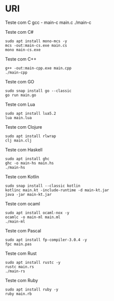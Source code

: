 # URI

Teste com C
    gcc - main-c main.c
    ./main-c


Teste com C#

    sudo apt install mono-mcs -y
    mcs -out:main-cs.exe main.cs
    mono main-cs.exe


Teste com C++

    g++ -out:main-cpp.exe main.cpp
    ./main-cpp


Teste com GO

    sudo snap install go --classic
    go run main.go


Teste com Lua

    sudo apt install lua5.2
    lua main.lua

Teste com Clojure

    sudo apt install rlwrap
    clj main.clj

Teste com Haskell

    sudo apt install ghc
    ghc -o main-hs main.hs
    ./main-hs

Teste com Kotlin

    sudo snap install --classic kotlin
    kotlinc main.kt -include-runtime -d main-kt.jar
    java -jar main-kt.jar

Teste com ocaml
    
    sudo apt install ocaml-nox -y
    ocamlc -o main-ml main.ml
    ./main-ml

Teste com Pascal
    
    sudo apt install fp-compiler-3.0.4 -y
    fpc main.pas

Teste com Rust
    
    sudo apt install rustc -y
    rustc main.rs
    ./main-rs

Teste com Ruby

    sudo apt install ruby -y
    ruby main.rb